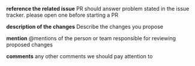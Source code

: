 <!--- If the PR is related to a Minor change, there is no need to fill the comment section of the PR -->

**reference the related issue**
PR should answer problem stated in the issue tracker. please open one before starting a PR

**description of the changes**
Describe the changes you propose

**mention**
@mentions of the person or team responsible for reviewing proposed changes

**comments**
any other comments we should pay attention to
